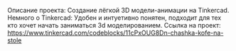 Опиcание проекта:
Создание лёгкой 3D модели-анимации на Tinkercad. 
Немного о Tinkercad:
Удобен и интуетивно понятен, подходит для тех кто хочет начать заниматься 3d моделированием.
Ссылка на проект:
https://www.tinkercad.com/codeblocks/11cPxOUG8Dn-chashka-kofe-na-stole
